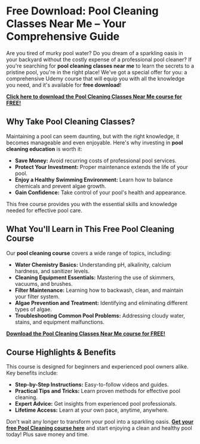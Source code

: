 # Free Download: Pool Cleaning Classes Near Me – Your Comprehensive Guide

Are you tired of murky pool water? Do you dream of a sparkling oasis in your backyard without the costly expense of a professional pool cleaner? If you're searching for **pool cleaning classes near me** to learn the secrets to a pristine pool, you're in the right place! We've got a special offer for you: a comprehensive Udemy course that will equip you with all the knowledge you need, and it's available for **free download**!

[**Click here to download the Pool Cleaning Classes Near Me course for FREE!**](https://udemywork.com/pool-cleaning-classes-near-me)

## Why Take Pool Cleaning Classes?

Maintaining a pool can seem daunting, but with the right knowledge, it becomes manageable and even enjoyable. Here's why investing in **pool cleaning education** is worth it:

*   **Save Money:** Avoid recurring costs of professional pool services.
*   **Protect Your Investment:** Proper maintenance extends the life of your pool.
*   **Enjoy a Healthy Swimming Environment:** Learn how to balance chemicals and prevent algae growth.
*   **Gain Confidence:** Take control of your pool's health and appearance.

This free course provides you with the essential skills and knowledge needed for effective pool care.

## What You'll Learn in This Free Pool Cleaning Course

Our **pool cleaning course** covers a wide range of topics, including:

*   **Water Chemistry Basics:** Understanding pH, alkalinity, calcium hardness, and sanitizer levels.
*   **Cleaning Equipment Essentials:** Mastering the use of skimmers, vacuums, and brushes.
*   **Filter Maintenance:** Learning how to backwash, clean, and maintain your filter system.
*   **Algae Prevention and Treatment:** Identifying and eliminating different types of algae.
*   **Troubleshooting Common Pool Problems:** Addressing cloudy water, stains, and equipment malfunctions.

[**Download the Pool Cleaning Classes Near Me course for FREE!**](https://udemywork.com/pool-cleaning-classes-near-me)

## Course Highlights & Benefits

This course is designed for beginners and experienced pool owners alike. Key benefits include:

*   **Step-by-Step Instructions:** Easy-to-follow videos and guides.
*   **Practical Tips and Tricks:** Learn proven methods for effective pool cleaning.
*   **Expert Advice:** Get insights from experienced pool professionals.
*   **Lifetime Access:** Learn at your own pace, anytime, anywhere.

Don't wait any longer to transform your pool into a sparkling oasis. **[Get your free Pool Cleaning course here](https://udemywork.com/pool-cleaning-classes-near-me)** and start enjoying a clean and healthy pool today! Plus save money and time.
